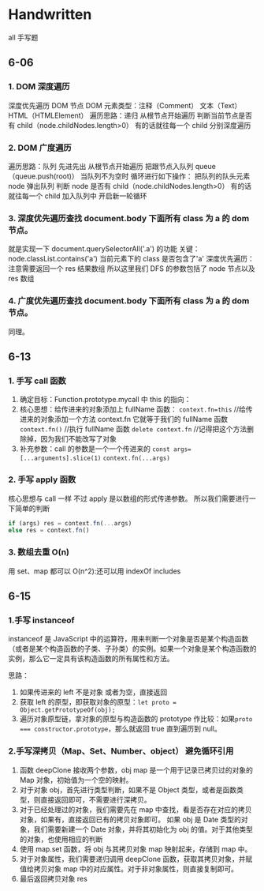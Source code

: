# Handwritten

all 手写题

## 6-06

### 1. DOM 深度遍历

深度优先遍历 DOM 节点
DOM 元素类型：注释（Comment） 文本（Text） HTML（HTMLElement）
遍历思路：递归
从根节点开始遍历
判断当前节点是否有 child（node.childNodes.length>0）
有的话就往每一个 child 分别深度遍历

### 2. DOM 广度遍历

遍历思路：队列 先进先出
从根节点开始遍历 把跟节点入队列 queue（queue.push(root)）
当队列不为空时 循环进行如下操作：
把队列的队头元素 node 弹出队列
判断 node 是否有 child（node.childNodes.length>0）
有的话就往每一个 child 加入队列中
开启新一轮循环

### 3. 深度优先遍历查找 document.body 下面所有 class 为 a 的 dom 节点。

就是实现一下 document.querySelectorAll('.a') 的功能
关键：node.classList.contains('a') 当前元素下的 class 是否包含了'a'
深度优先遍历：注意需要返回一个 res 结果数组 所以这里我们 DFS 的参数包括了 node 节点以及 res 数组

### 4. 广度优先遍历查找 document.body 下面所有 class 为 a 的 dom 节点。

同理。

## 6-13

### 1. 手写 call 函数

1. 确定目标：Function.prototype.mycall 中 this 的指向：
2. 核心思想：给传进来的对象添加上 fullName 函数：
   `context.fn=this` //给传进来的对象添加一个方法 context.fn 它就等于我们的 fullName 函数
   `context.fn()` //执行 fullName 函数
   `delete context.fn` //记得把这个方法删除掉，因为我们不能改写了对象
3. 补充参数：call 的参数是一个一个传进来的
   `const args=[...arguments].slice(1)`
   `context.fn(...args)`

### 2. 手写 apply 函数

核心思想与 call 一样 不过 apply 是以数组的形式传递参数。
所以我们需要进行一下简单的判断

```javascript
if (args) res = context.fn(...args)
else res = context.fn()
```

### 3. 数组去重 O(n)

用 set、map 都可以
O(n^2):还可以用 indexOf includes

## 6-15

### 1.手写 instanceof

instanceof 是 JavaScript 中的运算符，用来判断一个对象是否是某个构造函数（或者是某个构造函数的子类、子孙类）的实例。如果一个对象是某个构造函数的实例，那么它一定具有该构造函数的所有属性和方法。

思路：

1. 如果传进来的 left 不是对象 或者为空，直接返回
2. 获取 left 的原型，即获取对象的原型：`let proto = Object.getPrototypeOf(obj);`
3. 遍历对象原型链，拿对象的原型与构造函数的 prototype 作比较：如果`proto === constructor.prototype`，那么就返回 true 直到遍历到 null。

### 2.手写深拷贝（Map、Set、Number、object） 避免循环引用

1. 函数 deepClone 接收两个参数，obj map 是一个用于记录已拷贝过的对象的 Map 对象，初始值为一个空的映射。
2. 对于对象 obj，首先进行类型判断，如果不是 Object 类型，或者是函数类型，则直接返回即可，不需要进行深拷贝。
3. 对于已经处理过的对象，我们需要先在 map 中查找，看是否存在对应的拷贝对象，如果有，直接返回已有的拷贝对象即可。
   如果 obj 是 Date 类型的对象，我们需要新建一个 Date 对象，并将其初始化为 obj 的值。对于其他类型的对象，也使用相应的判断
4. 使用 map.set 函数，将 obj 与其拷贝对象 map 映射起来，存储到 map 中。
5. 对于对象属性，我们需要递归调用 deepClone 函数，获取其拷贝对象，并赋值给拷贝对象 map 中的对应属性。对于非对象属性，则直接复制即可。
6. 最后返回拷贝对象 res
